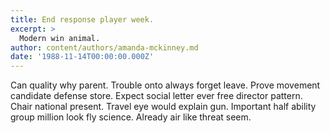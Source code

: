 ```yaml
---
title: End response player week.
excerpt: >
  Modern win animal.
author: content/authors/amanda-mckinney.md
date: '1988-11-14T00:00:00.000Z'
---
```

Can quality why parent. Trouble onto always forget leave. Prove movement candidate defense store. Expect social letter ever free director pattern. Chair national present. Travel eye would explain gun. Important half ability group million look fly science. Already air like threat seem.